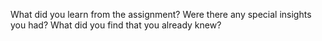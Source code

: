 <p id="question">What did you learn from the assignment? Were there any special insights you had? What did you find that you already knew?</p>
